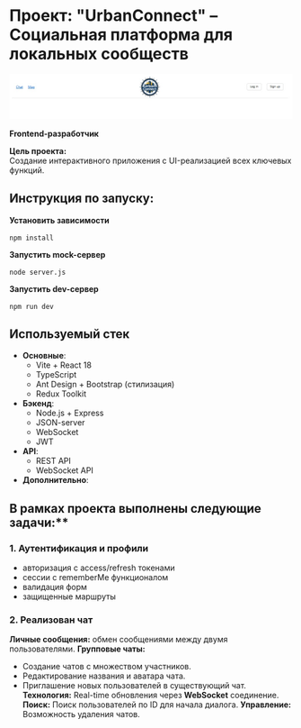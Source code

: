 # Проект: "UrbanConnect" – Социальная платформа для локальных сообществ

![Лого / скриншот проекта](urban%20connect.jpg)

**Frontend-разработчик**

**Цель проекта:**  
Создание интерактивного приложения c UI-реализацией всех ключевых функций.

## Инструкция по запуску:

**Установить зависимости**
```
npm install
```
**Запустить mock-сервер**
```
node server.js
```
**Запустить dev-сервер**
```
npm run dev
```
## Используемый стек

- **Основные**: 
  - Vite + React 18
  - TypeScript
  - Ant Design + Bootstrap (стилизация)
  - Redux Toolkit
- **Бэкенд**:
  - Node.js + Express
  - JSON-server
  - WebSocket
  - JWT 
- **API**:
  - REST API
  - WebSocket API
- **Дополнительно**:
  <!-- - Jest + Cypress (тестирование) -->

## В рамках проекта выполнены следующие задачи:**

### 1. Аутентификация и профили
- авторизация с access/refresh токенами
- сессии с rememberMe функционалом
- валидация форм
- защищенные маршруты

### 2. Реализован чат
**Личные сообщения:** обмен сообщениями между двумя пользователями.
**Групповые чаты:**
  *   Создание чатов с множеством участников.
  *   Редактирование названия и аватара чата.
  *   Приглашение новых пользователей в существующий чат.
**Технология:** Real-time обновления через **WebSocket** соединение.
**Поиск:** Поиск пользователей по ID для начала диалога.
**Управление:** Возможность удаления чатов.

<!-- ## Запланированы следующие задачи:**
- реализовать создание нового чата
- реализовать создание групповых чатов
- реализовать возможность удаления чатов -->
<!-- ### 2. Чат (UI-имитация)
- Визуализация личных/групповых сообщений
- Моковые онлайн-статусы
- Toast-уведомления

### 3. Карты (статичная реализация)
- Фиксированные метки на карте (Mapbox GL JS)
- UI для построения маршрутов (без реального API)
- Кастомные маркеры

### 4. Лента событий
- CRUD операции с постами (моковые данные)
- Интерфейс лайков/комментариев
- Фильтрация по хештегам

### 5. Мероприятия (UI-поток)
- Форма создания мероприятий
- QR-генератор (чисто клиентский)
- Календарь событий (React Big Calendar) -->

<!-- **Результат:**

- Полноценное SPA-приложение
- 100% покрытие ключевой бизнес-логики тестами -->

<!-- ### Демонстрация проекта:


